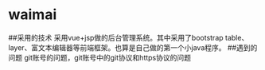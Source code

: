 # waimai
##采用的技术
  采用vue+jsp做的后台管理系统。其中采用了bootstrap table、layer、富文本编辑器等前端框架。也算是自己做的第一个小java程序。
##遇到的问题
    git账号的问题，git账号中的git协议和https协议的问题